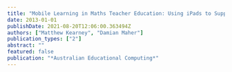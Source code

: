 ```yaml
---
title: "Mobile Learning in Maths Teacher Education: Using iPads to Support Pre-Service Teachers' Professional Development"
date: 2013-01-01
publishDate: 2021-08-20T12:06:00.363494Z
authors: ["Matthew Kearney", "Damian Maher"]
publication_types: ["2"]
abstract: ""
featured: false
publication: "*Australian Educational Computing*"
---
```


